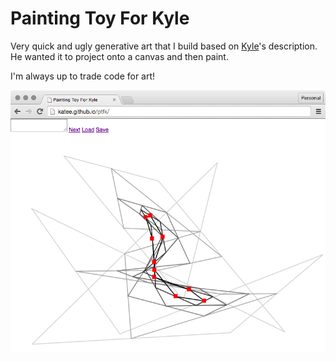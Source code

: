 # Painting Toy For Kyle

Very quick and ugly generative art that I build based on [Kyle](http://kyleclements.com/)'s description. He wanted it to project onto a canvas and then paint.

I'm always up to trade code for art!

![Screenshot](https://raw.githubusercontent.com/Katee/ptfk/gh-pages/screenshot.png)
